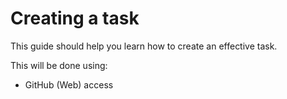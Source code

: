 # Creating a task
This guide should help you learn how to create an effective task.

This will be done using:
- GitHub (Web) access

